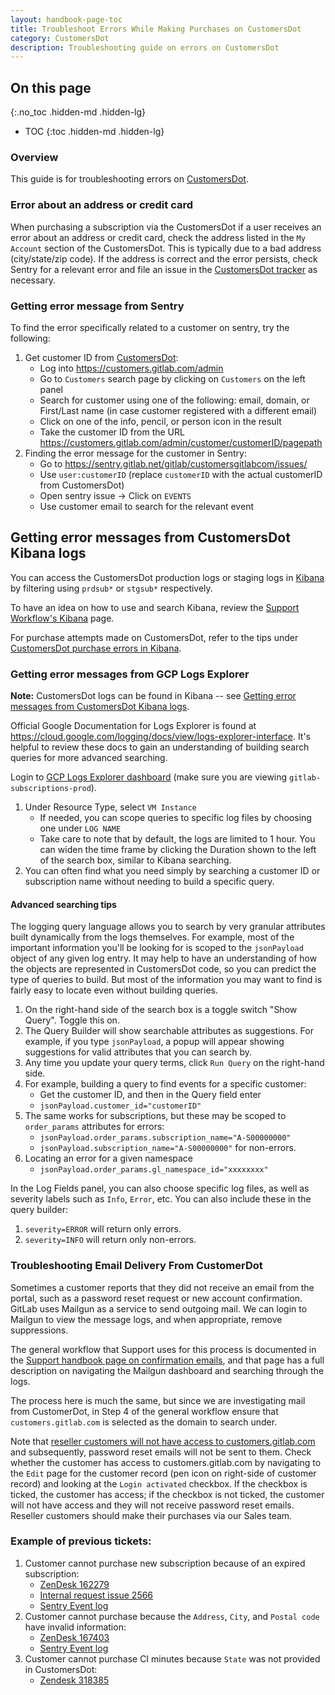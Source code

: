 ```yaml
---
layout: handbook-page-toc
title: Troubleshoot Errors While Making Purchases on CustomersDot
category: CustomersDot
description: Troubleshooting guide on errors on CustomersDot
---
```


## On this page
{:.no_toc .hidden-md .hidden-lg}

- TOC
{:toc .hidden-md .hidden-lg}

### Overview

This guide is for troubleshooting errors on [CustomersDot](https://customers.gitlab.com/customers/sign_in).

### Error about an address or credit card

When purchasing a subscription via the CustomersDot if a user receives an error
about an address or credit card, check the address listed in the `My Account`
section of the CustomersDot. This is typically due to a bad address
(city/state/zip code). If the address is correct and the error persists, check
Sentry for a relevant error and file an issue in the
[CustomersDot tracker](https://gitlab.com/gitlab-org/customers-gitlab-com/-/issues/) as necessary.

### Getting error message from Sentry

To find the error specifically related to a customer on sentry, try the following:

1. Get customer ID from [CustomersDot](https://customers.gitlab.com/customers/sign_in):
   - Log into https://customers.gitlab.com/admin
   - Go to `Customers` search page by clicking on `Customers` on the left panel
   - Search for customer using one of the following: email, domain, or First/Last name (in case customer registered with a different email)
   - Click on one of the info, pencil, or person icon in the result
   - Take the customer ID from the URL https://customers.gitlab.com/admin/customer/customerID/pagepath
1. Finding the error message for the customer in Sentry:
   - Go to https://sentry.gitlab.net/gitlab/customersgitlabcom/issues/
   - Use `user:customerID` (replace `customerID` with the actual customerID from CustomersDot)
   - Open sentry issue → Click on `EVENTS`
   - Use customer email to search for the relevant event

## Getting error messages from CustomersDot Kibana logs

You can access the CustomersDot production logs or staging logs in [Kibana](https://log.gprd.gitlab.net/) by filtering using `prdsub*` or `stgsub*` respectively.

To have an idea on how to use and search Kibana, review the [Support Workflow's Kibana](/handbook/support/workflows/kibana.html) page.

For purchase attempts made on CustomersDot, refer to the tips under [CustomersDot purchase errors in Kibana](/handbook/support/workflows/kibana.html#customersdot-purchase-errors).

### Getting error messages from GCP Logs Explorer

**Note:** CustomersDot logs can be found in Kibana -- see [Getting error messages from CustomersDot Kibana logs](#getting-error-messages-from-customersdot-kibana-logs).

Official Google Documentation for Logs Explorer is found at https://cloud.google.com/logging/docs/view/logs-explorer-interface.  It's helpful to review these docs to gain an understanding of building search queries for more advanced searching.

Login to [GCP Logs Explorer dashboard](https://console.cloud.google.com/logs/query?project=gitlab-subscriptions-prod) (make sure you are viewing `gitlab-subscriptions-prod`).

1. Under Resource Type, select `VM Instance`
   - If needed, you can scope queries to specific log files by choosing one under `LOG NAME`
   - Take care to note that by default, the logs are limited to 1 hour.  You can widen the time frame by clicking the Duration shown to the left of the search box, similar to Kibana searching.
1. You can often find what you need simply by searching a customer ID or subscription name without needing to build a specific query.

#### Advanced searching tips

The logging query language allows you to search by very granular attributes built dynamically from the logs themselves.  For example, most of the important information you'll be looking for is scoped to the `jsonPayload` object of any given log entry. It may help to have an understanding of how the objects are represented in CustomersDot code, so you can predict the type of queries to build.  But most of the information you may want to find is fairly easy to locate even without building queries.

1. On the right-hand side of the search box is a toggle switch "Show Query".  Toggle this on.
1. The Query Builder will show searchable attributes as suggestions.  For example, if you type `jsonPayload`, a popup will appear showing suggestions for valid attributes that you can search by.
1. Any time you update your query terms, click `Run Query` on the right-hand side.
1. For example, building a query to find events for a specific customer:
   - Get the customer ID, and then in the Query field enter
   - `jsonPayload.customer_id="customerID"`
1. The same works for subscriptions, but these may be scoped to `order_params` attributes for errors:
   - `jsonPayload.order_params.subscription_name="A-S00000000"`
   - `jsonPayload.subscription_name="A-S00000000"` for non-errors.
1. Locating an error for a given namespace
   - `jsonPayload.order_params.gl_namespace_id="xxxxxxxx"`

In the Log Fields panel, you can also choose specific log files, as well as severity labels such as `Info`, `Error`, etc.  You can also include these in the query builder:

1. `severity=ERROR` will return only errors.
1. `severity=INFO` will return only non-errors.

### Troubleshooting Email Delivery From CustomerDot

Sometimes a customer reports that they did not receive an email from the portal, such as a password reset request or new account confirmation.  GitLab uses Mailgun as a service to send outgoing mail. We can login to Mailgun to view the message logs, and when appropriate, remove suppressions.

The general workflow that Support uses for this process is documented in the [Support handbook page on confirmation emails](/handbook/support/workflows/confirmation_emails.html#check-mailgun), and that page has a full description on navigating the Mailgun dashboard and searching through the logs.

The process here is much the same, but since we are investigating mail from CustomerDot, in Step 4 of the general workflow ensure that `customers.gitlab.com` is selected as the domain to search under.

Note that [reseller customers will not have access to customers.gitlab.com](https://gitlab.com/gitlab-org/customers-gitlab-com/-/issues/1373) and subsequently, password reset emails will not be sent to them. Check whether the customer has access to customers.gitlab.com by navigating to the `Edit` page for the customer record (pen icon on right-side of customer record) and looking at the `Login activated` checkbox. If the checkbox is ticked, the customer has access; if the checkbox is not ticked, the customer will not have access and they will not receive password reset emails. Reseller customers should make their purchases via our Sales team.

### Example of previous tickets:

1. Customer cannot purchase new subscription because of an expired subscription:
   - [ZenDesk 162279](https://gitlab.zendesk.com/agent/tickets/162279)
   - [Internal request issue 2566](https://gitlab.com/gitlab-com/support/internal-requests/-/issues/2566)
   - [Sentry Event log](https://sentry.gitlab.net/gitlab/customersgitlabcom/issues/1181887/events/31651984/)
1. Customer cannot purchase because the `Address`, `City`, and `Postal code` have invalid information:
   - [ZenDesk 167403](https://gitlab.zendesk.com/agent/tickets/167403)
   - [Sentry Event log](https://sentry.gitlab.net/gitlab/customersgitlabcom/issues/1211792/events/32521404/)
1. Customer cannot purchase CI minutes because `State` was not provided in CustomersDot:
   - [Zendesk 318385](https://gitlab.zendesk.com/agent/tickets/318385)

